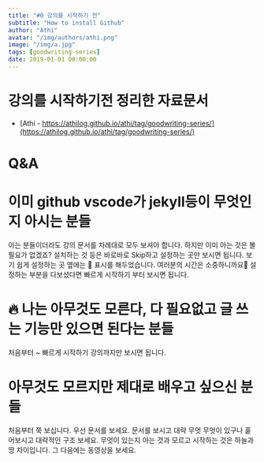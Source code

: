 ```yaml
---
title: "#0 강의를 시작하기 전"
subtitle: "How to install Github"
author: "Athi"
avatar: "/img/authors/athi.png"
image: "/img/a.jpg"
tags: [goodwriting-series]
date: 2019-01-01 00:00:00
---
```


# 강의를 시작하기전 정리한 자료문서

- [Athi - https://athilog.github.io/athi/tag/goodwriting-series/](https://athilog.github.io/athi/tag/goodwriting-series/)

# Q&A

# 이미 github vscode가 jekyll등이 무엇인지 아시는 분들

아는 분들이더라도 강의 문서를 차례대로 모두 보셔야 합니다.
하지만 이미 아는 것은 볼필요가 없겠죠?
설치하는 것 등은 바로바로 Skip하고 설정하는 곳만 보시면 됩니다.
보기 쉽게 설정하는 곳 옆에는 🔧 표시를 해두었습니다.
여러분의 시간은 소중하니까요🤟
설정하는 부분을 다보셨다면 빠르게 시작하기 부터 보시면 됩니다.

# 🔥 나는 아무것도 모른다, 다 필요없고 글 쓰는 기능만 있으면 된다는 분들

처음부터 ~ 빠르게 시작하기 강의까지만 보시면 됩니다.

# 아무것도 모르지만 제대로 배우고 싶으신 분들

처음부터 쭉 보십니다.
우선 문서를 보세요.
문서를 보시고 대략 무엇 무엇이 있구나 훝어보시고 대략적인 구조 보세요.
무엇이 있는지 아는 것과 모르고 시작하는 것은 하늘과 땅 차이입니다.
그 다음에는 동영상을 보세요.
